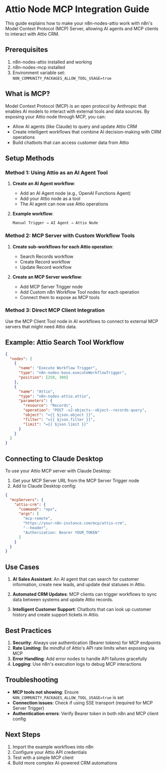 # Attio Node MCP Integration Guide

This guide explains how to make your n8n-nodes-attio work with n8n's Model Context Protocol (MCP) Server, allowing AI agents and MCP clients to interact with Attio CRM.

## Prerequisites

1. n8n-nodes-attio installed and working
2. n8n-nodes-mcp installed
3. Environment variable set: `N8N_COMMUNITY_PACKAGES_ALLOW_TOOL_USAGE=true`

## What is MCP?

Model Context Protocol (MCP) is an open protocol by Anthropic that enables AI models to interact with external tools and data sources. By exposing your Attio node through MCP, you can:

- Allow AI agents (like Claude) to query and update Attio CRM
- Create intelligent workflows that combine AI decision-making with CRM operations
- Build chatbots that can access customer data from Attio

## Setup Methods

### Method 1: Using Attio as an AI Agent Tool

1. **Create an AI Agent workflow**:
   - Add an AI Agent node (e.g., OpenAI Functions Agent)
   - Add your Attio node as a tool
   - The AI agent can now use Attio operations

2. **Example workflow**:
   ```
   Manual Trigger → AI Agent → Attio Node
   ```

### Method 2: MCP Server with Custom Workflow Tools

1. **Create sub-workflows for each Attio operation**:
   - Search Records workflow
   - Create Record workflow
   - Update Record workflow

2. **Create an MCP Server workflow**:
   - Add MCP Server Trigger node
   - Add Custom n8n Workflow Tool nodes for each operation
   - Connect them to expose as MCP tools

### Method 3: Direct MCP Client Integration

Use the MCP Client Tool node in AI workflows to connect to external MCP servers that might need Attio data.

## Example: Attio Search Tool Workflow

```json
{
  "nodes": [
    {
      "name": "Execute Workflow Trigger",
      "type": "n8n-nodes-base.executeWorkflowTrigger",
      "position": [250, 300]
    },
    {
      "name": "Attio",
      "type": "n8n-nodes-attio.attio",
      "parameters": {
        "resource": "Records",
        "operation": "POST -v2-objects--object--records-query",
        "object": "={{ $json.object }}",
        "filter": "={{ $json.filter }}",
        "limit": "={{ $json.limit }}"
      }
    }
  ]
}
```

## Connecting to Claude Desktop

To use your Attio MCP server with Claude Desktop:

1. Get your MCP Server URL from the MCP Server Trigger node
2. Add to Claude Desktop config:

```json
{
  "mcpServers": {
    "attio-crm": {
      "command": "npx",
      "args": [
        "mcp-remote",
        "https://your-n8n-instance.com/mcp/attio-crm",
        "--header",
        "Authorization: Bearer YOUR_TOKEN"
      ]
    }
  }
}
```

## Use Cases

1. **AI Sales Assistant**: An AI agent that can search for customer information, create new leads, and update deal statuses in Attio.

2. **Automated CRM Updates**: MCP clients can trigger workflows to sync data between systems and update Attio records.

3. **Intelligent Customer Support**: Chatbots that can look up customer history and create support tickets in Attio.

## Best Practices

1. **Security**: Always use authentication (Bearer tokens) for MCP endpoints
2. **Rate Limiting**: Be mindful of Attio's API rate limits when exposing via MCP
3. **Error Handling**: Add error nodes to handle API failures gracefully
4. **Logging**: Use n8n's execution logs to debug MCP interactions

## Troubleshooting

- **MCP tools not showing**: Ensure `N8N_COMMUNITY_PACKAGES_ALLOW_TOOL_USAGE=true` is set
- **Connection issues**: Check if using SSE transport (required for MCP Server Trigger)
- **Authentication errors**: Verify Bearer token in both n8n and MCP client config

## Next Steps

1. Import the example workflows into n8n
2. Configure your Attio API credentials
3. Test with a simple MCP client
4. Build more complex AI-powered CRM automations 
